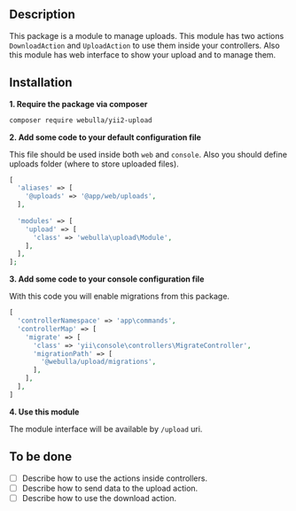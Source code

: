 ## Description
This package is a module to manage uploads.
This module has two actions `DownloadAction` and `UploadAction` to use them inside your controllers.
Also this module has web interface to show your upload and to manage them.


## Installation
**1. Require the package via composer**
```bash
composer require webulla/yii2-upload
```

**2. Add some code to your default configuration file**

This file should be used inside both `web` and `console`.
Also you should define uploads folder (where to store uploaded files).
```php
[
  'aliases' => [
    '@uploads' => '@app/web/uploads',
  ],
  
  'modules' => [
    'upload' => [
      'class' => 'webulla\upload\Module',
    ],
  ],
];
```

**3. Add some code to your console configuration file**

With this code you will enable migrations from this package.
```php
[
  'controllerNamespace' => 'app\commands',
  'controllerMap' => [
    'migrate' => [
      'class' => 'yii\console\controllers\MigrateController',
      'migrationPath' => [
        '@webulla/upload/migrations',
      ],
    ],
  ],
]
```

**4. Use this module**

The module interface will be available by `/upload` uri.


## To be done
- [ ] Describe how to use the actions inside controllers.
- [ ] Describe how to send data to the upload action.
- [ ] Describe how to use the download action.
